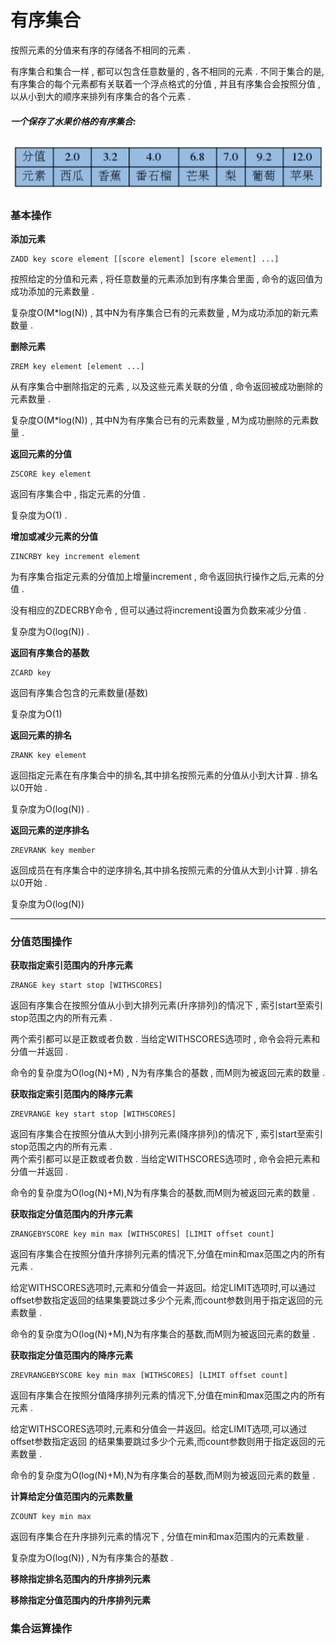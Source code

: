 # 有序集合

按照元素的分值来有序的存储各不相同的元素 .

有序集合和集合一样 , 都可以包含任意数量的 , 各不相同的元素 . 不同于集合的是, 有序集合的每个元素都有关联着一个浮点格式的分值 , 并且有序集合会按照分值 , 以从小到大的顺序来排列有序集合的各个元素 .

##### **一个保存了水果价格的有序集合:**

##### ![](/assets/zset-1.png)

### 基本操作

**添加元素**

```
ZADD key score element [[score element] [score element] ...]
```

按照给定的分值和元素 , 将任意数量的元素添加到有序集合里面 , 命令的返回值为成功添加的元素数量 .

复杂度O\(M\*log\(N\)\) , 其中N为有序集合已有的元素数量 , M为成功添加的新元素数量 .

**删除元素**

```
ZREM key element [element ...]
```

从有序集合中删除指定的元素 , 以及这些元素关联的分值 , 命令返回被成功删除的元素数量 .

复杂度O\(M\*log\(N\)\) , 其中N为有序集合已有的元素数量 , M为成功删除的元素数量 .

**返回元素的分值**

```
ZSCORE key element
```

返回有序集合中 , 指定元素的分值 .

复杂度为O\(1\) .

**增加或减少元素的分值**

```
ZINCRBY key increment element
```

为有序集合指定元素的分值加上增量increment , 命令返回执行操作之后,元素的分值 .

没有相应的ZDECRBY命令 , 但可以通过将increment设置为负数来减少分值 .

复杂度为O\(log\(N\)\) .

**返回有序集合的基数**

```
ZCARD key
```

返回有序集合包含的元素数量\(基数\)

复杂度为O\(1\)

**返回元素的排名**

```
ZRANK key element
```

返回指定元素在有序集合中的排名,其中排名按照元素的分值从小到大计算 . 排名以0开始 .

复杂度为O\(log\(N\)\) .

**返回元素的逆序排名**

```
ZREVRANK key member
```

返回成员在有序集合中的逆序排名,其中排名按照元素的分值从大到小计算 . 排名以0开始 .

复杂度为O\(log\(N\)\)

---

### 分值范围操作

**获取指定索引范围内的升序元素**

```
ZRANGE key start stop [WITHSCORES]
```

返回有序集合在按照分值从小到大排列元素\(升序排列\)的情况下 , 索引start至索引stop范围之内的所有元素 . 

两个索引都可以是正数或者负数 . 当给定WITHSCORES选项时 , 命令会将元素和分值一并返回 . 

命令的复杂度为O\(log\(N\)+M\) , N为有序集合的基数 , 而M则为被返回元素的数量 . 

**获取指定索引范围内的降序元素**

```
ZREVRANGE key start stop [WITHSCORES]
```

返回有序集合在按照分值从大到小排列元素\(降序排列\)的情况下 , 索引start至索引stop范围之内的所有元素 .   
 两个索引都可以是正数或者负数 . 当给定WITHSCORES选项时 , 命令会把元素和分值一并返回 . 

命令的复杂度为O\(log\(N\)+M\),N为有序集合的基数,而M则为被返回元素的数量 . 

**获取指定分值范围内的升序元素**

```
ZRANGEBYSCORE key min max [WITHSCORES] [LIMIT offset count]
```

返回有序集合在按照分值升序排列元素的情况下,分值在min和max范围之内的所有元素 . 

给定WITHSCORES选项时,元素和分值会一并返回。给定LIMIT选项时,可以通过offset参数指定返回的结果集要跳过多少个元素,而count参数则用于指定返回的元素数量 . 

命令的复杂度为O\(log\(N\)+M\),N为有序集合的基数,而M则为被返回元素的数量 .

**获取指定分值范围内的降序元素**

```
ZREVRANGEBYSCORE key min max [WITHSCORES] [LIMIT offset count]
```

返回有序集合在按照分值降序排列元素的情况下,分值在min和max范围之内的所有元素 . 

给定WITHSCORES选项时,元素和分值会一并返回。给定LIMIT选项,可以通过offset参数指定返回 的结果集要跳过多少个元素,而count参数则用于指定返回的元素数量 . 

命令的复杂度为O\(log\(N\)+M\),N为有序集合的基数,而M则为被返回元素的数量 . 

**计算给定分值范围内的元素数量**

```
ZCOUNT key min max
```

返回有序集合在升序排列元素的情况下 , 分值在min和max范围内的元素数量 . 

复杂度为O\(log\(N\)\) , N为有序集合的基数 . 

**移除指定排名范围内的升序排列元素**

**移除指定分值范围内的升序排列元素**

### 集合运算操作



